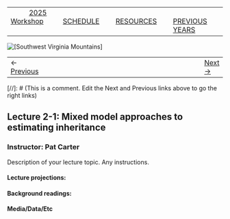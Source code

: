 
|        |        |        |    |
|--------|---------------------------------------------|--------------------|------------------------------------------|
| &nbsp;&nbsp;&nbsp;&nbsp;&nbsp;&nbsp;&nbsp;&nbsp;&nbsp; [2025 Workshop](/index.html) &nbsp;&nbsp;&nbsp;&nbsp;&nbsp;&nbsp;&nbsp;&nbsp;&nbsp; | &nbsp;&nbsp;&nbsp;&nbsp;&nbsp;&nbsp;&nbsp;&nbsp;&nbsp;&nbsp;&nbsp;&nbsp; [SCHEDULE](/2025/schedule.html) &nbsp;&nbsp;&nbsp;&nbsp;&nbsp;&nbsp;&nbsp;&nbsp;&nbsp; | &nbsp;&nbsp;&nbsp;&nbsp;&nbsp;&nbsp;&nbsp;&nbsp;&nbsp;&nbsp;&nbsp;&nbsp; [RESOURCES](/2025/resources.html) &nbsp;&nbsp;&nbsp;&nbsp;&nbsp;&nbsp;&nbsp;&nbsp;&nbsp; | &nbsp;&nbsp;&nbsp;&nbsp;&nbsp;&nbsp;&nbsp;&nbsp;&nbsp; [PREVIOUS YEARS](2025/previous.html) &nbsp;&nbsp;&nbsp;&nbsp;&nbsp;&nbsp; |


<div align="left">
<img src="../media/SWVirginiaMtns.jpg" alt="[Southwest Virginia Mountains]">
</div>


<table><tr><td>&larr; <a href="/2025/exercise1-1.html">Previous</a></td><td width="772">&nbsp;</td><td> <a href="/2025/exercise2-1.html">Next &rarr;</a></td></tr></table>
[//]: # (This is a comment. Edit the Next and Previous links above to go the right links)  

## Lecture 2-1: Mixed model approaches to estimating inheritance ##

### Instructor: Pat Carter ###
  
Description of your lecture topic. Any instructions.
  
#### Lecture projections: ####
  

#### Background readings:  ####


#### Media/Data/Etc ####

  
